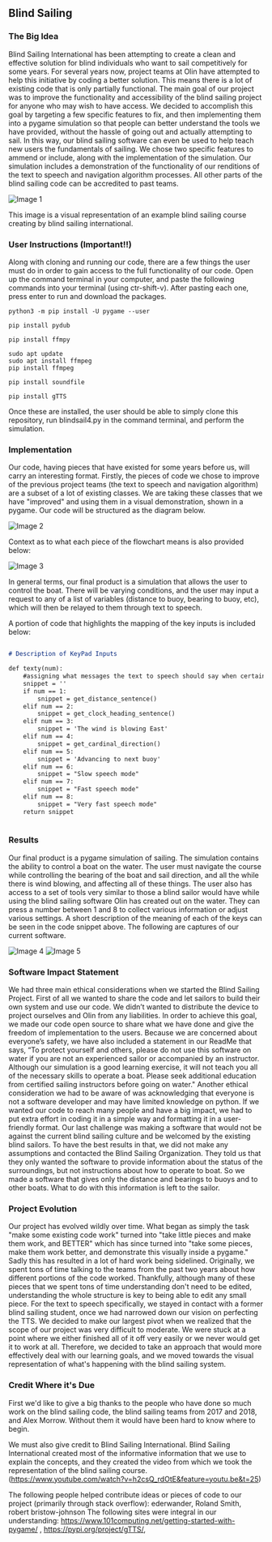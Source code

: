 ## Blind Sailing
### The Big Idea
Blind Sailing International has been attempting to create a clean and effective solution for blind individuals who want to sail competitively for some years. For several years now, project teams at Olin have attempted to help this initiative by coding a better solution. This means there is a lot of existing code that is only partially functional. The main goal of our project was to improve the functionality and accessibility of the blind sailing project for anyone who may wish to have access. We decided to accomplish this goal by targeting a few specific features to fix, and then implementing them into a pygame simulation so that people can better understand the tools we have provided, without the hassle of going out and actually attempting to sail. In this way, our blind sailing software can even be used to help teach new users the fundamentals of sailing. We chose two specific features to ammend or include, along with the implementation of the simulation. Our simulation includes a demonstration of the functionality of our renditions of the text to speech and navigation algorithm processes. All other parts of the blind sailing code can be accredited to past teams.

![Image 1](SailingDiagram.png "Sailing Course Diagram")

This image is a visual representation of an example blind sailing course creating by blind sailing international.

### User Instructions (Important!!)
Along with cloning and running our code, there are a few things the user must do in order to gain access to the full functionality of our code. Open up the command terminal in your computer, and paste the following commands into your terminal (using ctr-shift-v). After pasting each one, press enter to run and download the packages.

```
python3 -m pip install -U pygame --user
```

```
pip install pydub
```
```
pip install ffmpy
```
```
sudo apt update
sudo apt install ffmpeg
pip install ffmpeg
```
```
pip install soundfile
```

```
pip install gTTS
```

Once these are installed, the user should be able to simply clone this repository, run blindsail4.py in the command terminal, and perform the simulation. 


### Implementation

Our code, having pieces that have existed for some years before us, will carry an interesting format. Firstly, the pieces of code we chose to improve of the previous project teams (the text to speech and navigation algorithm) are a subset of a lot of existing classes. We are taking these classes that we have "improved" and using them in a visual demonstration, shown in a pygame. Our code will be structured as the diagram below.

![Image 2](FlowChart.jpeg "Structural Flowchart")

Context as to what each piece of the flowchart means is also provided below:

![Image 3](basic-symbols.jpg "Key for Symbols")

In general terms, our final product is a simulation that allows the user to control the boat. There will be varying conditions, and the user may input a request to any of a list of variables (distance to buoy, bearing to buoy, etc), which will then be relayed to them through text to speech.

A portion of code that highlights the mapping of the key inputs is included below:

```markdown

# Description of KeyPad Inputs

def texty(num):
    #assigning what messages the text to speech should say when certain buttons are pressed
    snippet = ''
    if num == 1:
        snippet = get_distance_sentence()
    elif num == 2:
        snippet = get_clock_heading_sentence()
    elif num == 3:
        snippet = 'The wind is blowing East'
    elif num == 4:
        snippet = get_cardinal_direction()
    elif num == 5:
        snippet = 'Advancing to next buoy'
    elif num == 6:
        snippet = "Slow speech mode"
    elif num == 7:
        snippet = "Fast speech mode"
    elif num == 8:
        snippet = "Very fast speech mode"
    return snippet
 
```

### Results
Our final product is a pygame simulation of sailing. The simulation contains the ability to control a boat on the water. The user must navigate the course while controlling the bearing of the boat and sail direction, and all the while there is wind blowing, and affecting all of these things. The user also has access to a set of tools very similar to those a blind sailor would have while using the blind sailing software Olin has created out on the water. They can press a number between 1 and 8 to collect various information or adjust various settings. A short description of the meaning of each of the keys can be seen in the code snippet above. The following are captures of our current software. 

![Image 4](SailingCapture1.png "Pygame Capture")
![Image 5](SailingCapture2.png "Second Pygame Capture")


### Software Impact Statement
We had three main ethical considerations when we started the Blind Sailing Project. First of all we wanted to share the code and let sailors to build their own system and use our code. We didn’t wanted to distribute the device to project ourselves and Olin from any liabilities. In order to achieve this goal, we made our code open source to share what we have done and give the freedom of implementation to the users. Because we are concerned about everyone’s safety, we have also included a statement in our ReadMe that says, “To protect yourself and others, please do not use this software on water if you are not an experienced sailor or accompanied by an instructor. Although our simulation is a good learning exercise, it will not teach you all of the necessary skills to operate a boat. Please seek additional education from certified sailing instructors before going on water." Another ethical consideration we had to be aware of was acknowledging that everyone is not a software developer and may have limited knowledge on python. If we wanted our code to reach many people and have a big impact, we had to put extra effort in coding it in a simple way and formatting it in a user-friendly format. Our last challenge was making a software that would not be against the current blind sailing culture and be welcomed by the existing blind sailors. To have the best results in that, we did not make any assumptions and contacted the Blind Sailing Organization. They told us that they only wanted the software to provide information about the status of the surroundings, but not instructions about how to operate to boat. So we made a software that gives only the distance and bearings to buoys and to other boats. What to do with this information is left to the sailor. 




### Project Evolution
Our project has evolved wildly over time. What began as simply the task "make some existing code work" turned into "take little pieces and make them work, and BETTER" which has since turned into "take some pieces, make them work better, and demonstrate this visually inside a pygame." Sadly this has resulted in a lot of hard work being sidelined. Originally, we spent tons of time talking to the teams from the past two years about how different portions of the code worked. Thankfully, although many of these pieces that we spent tons of time understanding don't need to be edited, understanding the whole structure is key to being able to edit any small piece. For the text to speech specifically, we stayed in contact with a former blind sailing student, once we had narrowed down our vision on perfecting the TTS. We decided to make our largest pivot when we realized that the scope of our project was very difficult to moderate. We were stuck at a point where we either finished all of it off very easily or we never would get it to work at all. Therefore, we decided to take an approach that would more effectively deal with our learning goals, and we moved towards the visual representation of what's happening with the blind sailing system. 

### Credit Where it's Due

First we'd like to give a big thanks to the people who have done so much work on the blind sailing code, the blind sailing teams from 2017 and 2018, and Alex Morrow. Without them it would have been hard to know where to begin. 

We must also give credit to Blind Sailing International. Blind Sailing International created most of the informative information that we use to explain the concepts, and they created the video from which we took the representation of the blind sailing course. 
(https://www.youtube.com/watch?v=h2csQ_rdOtE&feature=youtu.be&t=25)

The following people helped contribute ideas or pieces of code to our project (primarily through stack overflow):
ederwander, Roland Smith, robert bristow-johnson
The following sites were integral in our understanding:
https://www.101computing.net/getting-started-with-pygame/ , https://pypi.org/project/gTTS/,
